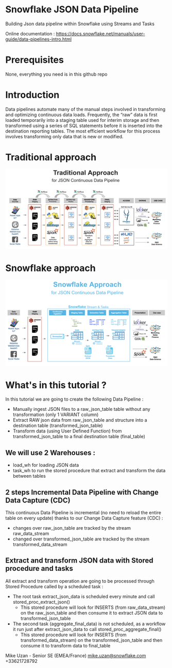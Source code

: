 # Snowflake JSON Data Pipeline
Building Json data pipeline within Snowflake using Streams and Tasks

Online documentation : https://docs.snowflake.net/manuals/user-guide/data-pipelines-intro.html

# Prerequisites
None, everything you need is in this github repo

# Introduction
Data pipelines automate many of the manual steps involved in transforming and optimizing continuous data loads.
Frequently, the “raw” data is first loaded temporarily into a staging table used for interim storage and then
transformed using a series of SQL statements before it is inserted into the destination reporting tables.
The most efficient workflow for this process involves transforming only data that is new or modified.

# Traditional approach
![](/Images/traditional-approach.png)

# Snowflake approach
![](/Images/snowflake-approach.png)

# What's in this tutorial ?
In this tutorial we are going to create the following Data Pipeline :
  * Manually ingest JSON files to a raw_json_table table without any transformation (only 1 VARIANT column)
  * Extract RAW json data from raw_json_table and structure into a destination table (transformed_json_table)
  * Transform data (using User Defined Function) from transformed_json_table to a final destination table (final_table)

## We will use 2 Warehouses :
  * load_wh for loading JSON data
  * task_wh to run the stored procedure that extract and transform the data between tables

## 2 steps Incremental Data Pipeline with Change Data Capture (CDC)
This continuous Data Pipeline is incremental (no need to reload the entire table on every update) thanks to our Change Data Capture feature (CDC) :
  * changes over raw_json_table are tracked by the stream raw_data_stream
  * changed over transformed_json_table are tracked by the stream transformed_data_stream

## Extract and transform JSON data with Stored procedure and tasks
All extract and transform operation are going to be processed through Stored Procedure called by a scheduled task :
  * The root task extract_json_data is scheduled every minute and call stored_proc_extract_json()
    * This stored procedure will look for INSERTS (from raw_data_stream) on the raw_json_table and then consume it to extract JSON data to transformed_json_table
  * The second task (aggregate_final_data) is not scheduled, as a workflow it run just after extract_json_data to call stored_proc_aggregate_final()
    * This stored procedure will look for INSERTS (from transformed_data_stream) on the transformed_json_table and then consume it to transform data to final_table

Mike Uzan - Senior SE (EMEA/France)
mike.uzan@snowflake.com
+33621728792
